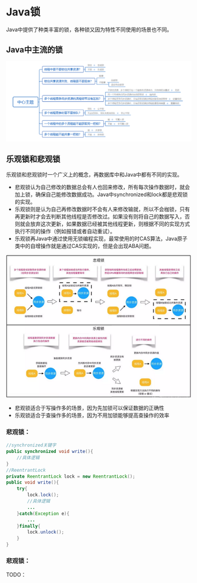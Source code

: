 # Java锁

Java中提供了种类丰富的锁，各种锁又因为特性不同使用的场景也不同。

##  Java中主流的锁

![intro](./assert/lock-intro.png)

## 乐观锁和悲观锁

乐观锁和悲观锁时一个广义上的概念，再数据库中和Java中都有不同的实现。

- 悲观锁认为自己修改的数据总会有人也回来修改，所有每次操作数据时，就会加上锁，确保自己能修改数据成功。Java中synchronized和lock都是悲观锁的实现。
- 乐观锁则是认为自己再修改数据时不会有人来修改输就，所以不会枷锁，只有再更新时才会去判断其他线程是否修改过。如果没有则将自己的数据写入，否则就会放弃这次更新，如果数据已经被其他线程更新，则根据不同的实现方式执行不同的操作（例如报错或者自动重试）。
- 乐观锁再Java中通过使用无锁编程实现，最常使用的时CAS算法，Java原子类中的自增操作就是通过CAS实现的，但是会出现ABA问题。

![le-bei](./assert/le-bei.png)

- 悲观锁适合于写操作多的场景，因为先加锁可以保证数据的正确性
- 乐观锁适合于查操作多的场景，因为不用加锁能够提高查操作的效率

### 悲观锁：

```java
//synchronized关键字
public synchronized void write(){
    //具体逻辑
}
//ReentrantLock
private ReentrantLock lock = new ReentrantLock();
public void write(){
	try{
        lock.lock();
        //具体逻辑
        ...
    }catch(Exception e){
        ...
    }finally{
        lock.unlock();
    }
}
```

### 悲观锁：

TODO：












